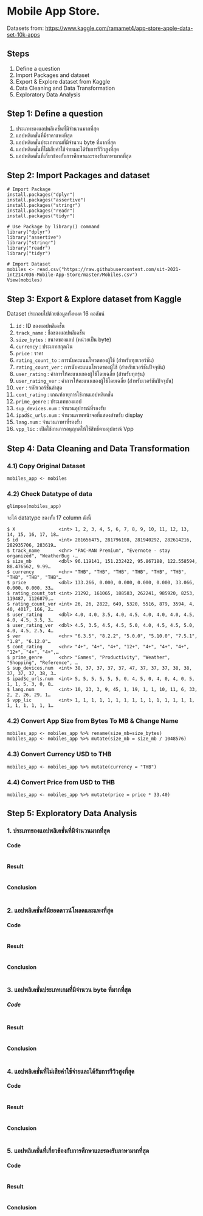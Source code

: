 # Mobile App Store.
Datasets from: https://www.kaggle.com/ramamet4/app-store-apple-data-set-10k-apps

## Steps
1. Define a question
2. Import Packages and dataset
3. Export & Explore dataset from Kaggle
4. Data Cleaning and Data Transformation
5. Exploratory Data Analysis

## Step 1: Define a question
1. ประเภทของแอปพลิเคชั่นที่มีจำนวนมากที่สุด
2. แอปพลิเคชั่นที่มีราคาแพงที่สุด
3. แอปพลิเคชั่นประเภทเกมที่มีจำนวน byte ที่มากที่สุด
4. แอปพลิเคชั่นที่ไม่เสียค่าใช้จ่ายและได้รับการรีวิวสูงที่สุด
5. แอปพลิเคชั่นที่เกี่ยวข้องกับการศึกษาและรองรับภาษามากที่สุด

## Step 2: Import Packages and dataset
```
# Import Package
install.packages("dplyr")
install.packages("assertive")
install.packages("stringr")
install.packages("readr")
install.packages("tidyr")

# Use Package by library() command
library("dplyr")
library("assertive")
library("stringr")
library("readr")
library("tidyr")

# Import Dataset
mobiles <- read.csv("https://raw.githubusercontent.com/sit-2021-int214/036-Mobile-App-Store/master/Mobiles.csv")
View(mobiles)
```

## Step 3: Export & Explore dataset from Kaggle
Dataset ประกอบไปด้วยข้อมูลทั้งหมด 16 คอลัมน์
1. `id` : ID ของแอปพลิเคชั่น
2. `track_name` : ชื่อของแอปพลิเคชั่น
3. `size_bytes` : ขนาดของแอป (หน่วยเป็น byte)
4. `currency` : ประเภทสกุลเงิน
5. `price` : ราคา
6. `rating_count_to` : การนับคะแนนโหวตของผู้ใช้ (สำหรับทุกเวอร์ชัน)
7. `rating_count_ver` : การนับคะแนนโหวตของผู้ใช้ (สำหรับเวอร์ชันปัจจุบัน)
8. `user_rating` : ค่าการให้คะแนนของผู้ใช้โดยเฉลี่ย (สำหรับทุกรุ่น)
9. `user_rating_ver` : ค่าการให้คะแนนของผู้ใช้โดยเฉลี่ย (สำหรับเวอร์ชันปัจจุบัน)
10. `ver` : รหัสเวอร์ชั่นล่าสุด
11. `cont_rating` : เกณฑ์อายุการใช้งานแอปพลิเคชั่น
12. `prime_genre` : ประเภทของแอป
13. `sup_devices.num` : จำนวนอุปกรณ์ที่รองรับ
14. `ipadSc_urls.num` : จำนวนภาพหน้าจอที่แสดงสำหรับ display
15. `lang.num` : จำนวนภาษาที่รองรับ
16. `vpp_lic` : เปิดใช้งานการอนุญาตให้ใช้สิทธิ์ตามอุปกรณ์ Vpp

## Step 4: Data Cleaning and Data Transformation
### 4.1) Copy Original Dataset
```
mobiles_app <- mobiles
```

### 4.2) Check Datatype of data
```
glimpse(mobiles_app)
```
จะได้ datatype ของทั้ง 17 column ดังนี้
```
$ X                <int> 1, 2, 3, 4, 5, 6, 7, 8, 9, 10, 11, 12, 13, 14, 15, 16, 17, 18…
$ id               <int> 281656475, 281796108, 281940292, 282614216, 282935706, 283619…
$ track_name       <chr> "PAC-MAN Premium", "Evernote - stay organized", "WeatherBug -…
$ size_mb          <dbl> 96.119141, 151.232422, 95.867188, 122.558594, 88.476562, 9.99…
$ currency         <chr> "THB", "THB", "THB", "THB", "THB", "THB", "THB", "THB", "THB"…
$ price            <dbl> 133.266, 0.000, 0.000, 0.000, 0.000, 33.066, 0.000, 0.000, 33…
$ rating_count_tot <int> 21292, 161065, 188583, 262241, 985920, 8253, 119487, 1126879,…
$ rating_count_ver <int> 26, 26, 2822, 649, 5320, 5516, 879, 3594, 4, 40, 4017, 166, 2…
$ user_rating      <dbl> 4.0, 4.0, 3.5, 4.0, 4.5, 4.0, 4.0, 4.0, 4.5, 4.0, 4.5, 3.5, 3…
$ user_rating_ver  <dbl> 4.5, 3.5, 4.5, 4.5, 5.0, 4.0, 4.5, 4.5, 5.0, 4.0, 4.5, 2.5, 4…
$ ver              <chr> "6.3.5", "8.2.2", "5.0.0", "5.10.0", "7.5.1", "1.8", "6.12.0"…
$ cont_rating      <chr> "4+", "4+", "4+", "12+", "4+", "4+", "4+", "12+", "4+", "4+",…
$ prime_genre      <chr> "Games", "Productivity", "Weather", "Shopping", "Reference", …
$ sup_devices.num  <int> 38, 37, 37, 37, 37, 47, 37, 37, 37, 38, 38, 37, 37, 37, 38, 3…
$ ipadSc_urls.num  <int> 5, 5, 5, 5, 5, 5, 0, 4, 5, 0, 4, 0, 4, 0, 5, 1, 1, 5, 3, 0, 0…
$ lang.num         <int> 10, 23, 3, 9, 45, 1, 19, 1, 1, 10, 11, 6, 33, 2, 2, 26, 29, 1…
$ vpp_lic          <int> 1, 1, 1, 1, 1, 1, 1, 1, 1, 1, 1, 1, 1, 1, 1, 1, 1, 1, 1, 1, 1…
```


### 4.2) Convert App Size from Bytes To MB & Change Name
```
mobiles_app <- mobiles_app %>% rename(size_mb=size_bytes)
mobiles_app <- mobiles_app %>% mutate(size_mb = size_mb / 1048576)
```

### 4.3) Convert Currency USD to THB
```
mobiles_app <- mobiles_app %>% mutate(currency = "THB")
```

### 4.4) Convert Price from USD to THB
```
mobiles_app <- mobiles_app %>% mutate(price = price * 33.40)
```

## Step 5: Exploratory Data Analysis
### 1. ประเภทของแอปพลิเคชั่นที่มีจำนวนมากที่สุด
#### Code
```
```
#### Result
```
```
#### Conclusion
```
```

### 2. แอปพลิเคชั่นที่มียอดดาวน์โหลดและแพงที่สุด
#### Code
```
```
#### Result
```
```
#### Conclusion
```
```

### 3. แอปพลิเคชั่นประเภทเกมที่มีจำนวน byte ที่มากที่สุด
##### Code
```
```
#### Result
```
```
#### Conclusion
```
```

### 4. แอปพลิเคชั่นที่ไม่เสียค่าใช้จ่ายและได้รับการรีวิวสูงที่สุด
#### Code
```
```
#### Result
```
```
#### Conclusion
```
```

### 5. แอปพลิเคชั่นที่เกี่ยวข้องกับการศึกษาและรองรับภาษามากที่สุด
#### Code
```
```
#### Result
```
```
#### Conclusion
```
```
